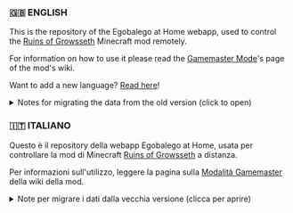 ### 🇬🇧 ENGLISH

This is the repository of the Egobalego at Home webapp, used to control the [Ruins of Growsseth](https://github.com/filloax/ruins-of-growsseth) Minecraft mod remotely.

For information on how to use it please read the [Gamemaster Mode](https://github.com/filloax/ruins-of-growsseth/wiki/EN-%E2%80%90-Gamemaster-Mode)'s page of the mod's wiki.

Want to add a new language? [Read here](./docs/add_new_languages.md)!

<details>
  <summary>Notes for migrating the data from the old version (click to open)</summary>
  If you were using the version available from the GitHub releases of the mod, take note of these information:

  - If you need to migrate your old data to this new version of the app, copy the `server_data.json` `and last_id.txt` files from the old version's folder into the `data` folder of the new version.
  - If you are upgrading from the app version bundled with the 0.11.1 release of the mod, the IDs of the `server_data.json` events are probably broken, read [this file](./docs/0.11.1_fix_eng.md) to learn how to fix them.
</details>


### 🇮🇹 ITALIANO
Questo è il repository della webapp Egobalego at Home, usata per controllare la mod di Minecraft [Ruins of Growsseth](https://github.com/filloax/ruins-of-growsseth) a distanza.

Per informazioni sull'utilizzo, leggere la pagina sulla [Modalità Gamemaster](https://github.com/filloax/ruins-of-growsseth/wiki/ITA-%E2%80%90-Modalit%C3%A0-Gamemaster) della wiki della mod.

<details>
  <summary>Note per migrare i dati dalla vecchia versione (clicca per aprire)</summary>
  Se stavi usando la versione disponibile dalle release su GitHub della mod prendi nota di queste informazioni:

  - Se devi trasferire i tuoi dati a questa nuova versione dell'app, basta copiare i file `server_data.json` e `last_id.txt` dalla cartella della vecchia versione alla cartella `data` della nuova versione.
  - Se stai aggiornando dalla versione dell'app pubblicata assieme alla release 0.11.1 della mod, gli ID degli eventi in `server_data.json` sono probabilmente rotti, leggi in [questo file](./docs/0.11.1_fix_ita.md) come correggerli.
</details>
